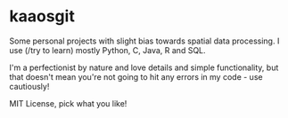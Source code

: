 # kaaosgit

Some personal projects with slight bias towards spatial data processing.
I use (/try to learn) mostly Python, C, Java, R and SQL.

I'm a perfectionist by nature and love details and simple functionality, 
but that doesn't mean you're not going to hit any errors in my code - use cautiously!

MIT License, pick what you like!
